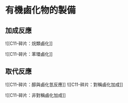 # 有機鹵化物的製備
## 加成反應
![[C11-碎片：烷類鹵化]]

![[C11-碎片：苯環鹵化]]
## 取代反應
![[C11-碎片：醇與鹵化氫反應]]
![[C11-碎片：對稱鹵化加成]]

![[C11-碎片：非對稱鹵化加成]]

